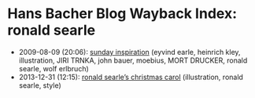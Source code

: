 # Hans Bacher Blog Wayback Index: ronald searle

* 2009-08-09 (20:06): [sunday inspiration](https://web.archive.org/web/https://one1more2time3.wordpress.com/2009/08/09/sunday-inspiration/) (eyvind earle, heinrich kley, illustration, JIRI TRNKA, john bauer, moebius, MORT DRUCKER, ronald searle, wolf erlbruch)
* 2013-12-31 (12:15): [ronald searle’s christmas carol](https://web.archive.org/web/https://one1more2time3.wordpress.com/2013/12/31/ronald-searles-christmas-carol/) (illustration, ronald searle, style)